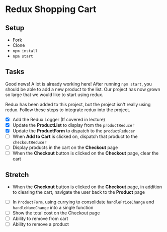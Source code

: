 # Redux Shopping Cart

## Setup

- Fork
- Clone
- `npm install`
- `npm start`

## Tasks

Good news! A lot is already working here! After running `npm start`, you should be able to add a new product to the list. Our project has now grown so large that we would like to start using redux.

Redux has been added to this project, but the project isn't really using redux. Follow these steps to integrate redux into the project.

- [x] Add the Redux Logger (If covered in lecture)
- [x] Update the **ProductList** to display from the `productReducer`
- [x] Update the **ProductForm** to dispatch to the `productReducer`
- [ ] When **Add to Cart** is clicked on, dispatch that product to the `checkoutReducer`
- [ ] Display products in the cart on the **Checkout** page
- [ ] When the **Checkout** button is clicked on the **Checkout** page, clear the cart

## Stretch

- When the **Checkout** button is clicked on the **Checkout** page, in addition to clearing the cart, navigate the user back to the **Product** page
- [ ] In `ProductForm`, using currying to consolidate `handlePriceChange` and `handleNameChange` into a single function
- [ ] Show the total cost on the Checkout page
- [ ] Ability to remove from cart
- [ ] Ability to remove a product
